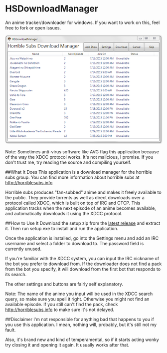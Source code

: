 # HSDownloadManager
An anime tracker/downloader for windows. If you want to work on this, feel free to fork or open issues.

![Version 1 Screenshot](Screenshots/v1.png)

Note: Sometimes anti-virus software like AVG flag this application because of the way the XDCC protocol works. It's not malicious, I promise. If you don't trust me, try reading the source and compiling yourself.

##What It Does
This application is a download manager for the horrible subs group. You can find more information about horrible subs at http://horriblesubs.info

Horrible subs produces "fan-subbed" anime and makes it freely available to the public. They provide torrents as well as direct downloads over a protocol called XDCC, which is built on top of IRC and CTCP. This application tracks when the next episode of an anime becomes available, and automatically downloads it using the XDCC protocol.

##How to Use It
Download the setup zip from the [latest release](https://github.com/mitchellgordon95/HSDownloadManager/releases/latest) and extract it. Then run setup.exe to install and run the application.

Once the application is installed, go into the Settings menu and add an IRC username and select a folder to download to. The password field is currently unused.

If you're familiar with the XDCC system, you can input the IRC nickname of the bot you prefer to download from. If the downloader does not find a pack from the bot you specify, it will download from the first bot that responds to its search.

The other settings and buttons are fairly self explanatory.

Note: The name of the anime you input will be used in the XDCC search query, so make sure you spell it right. Otherwise you might not find an available episode. If you still can't find the pack, check http://horriblesubs.info to make sure it's not delayed.

##Disclaimer
I'm not responsible for anything bad that happens to you if you use this application. I mean, nothing will, probably, but it's still not my fault.

Also, it's brand new and kind of temperamental, so if it starts acting wonky try closing it and opening it again. It usually works after that.
